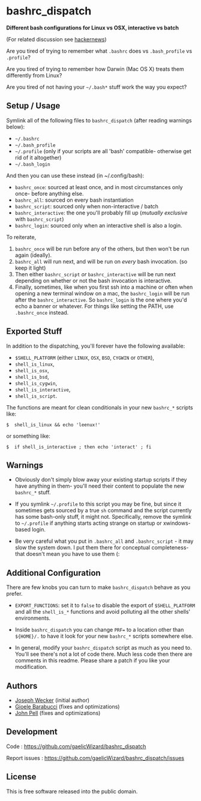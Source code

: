 bashrc\_dispatch
=================

**Different bash configurations for Linux vs OSX, interactive vs batch**

(For related discussion see [hackernews](http://news.ycombinator.com/item?id=4369485))

Are you tired of trying to remember what `.bashrc` does vs `.bash_profile`
vs `.profile`?

Are you tired of trying to remember how Darwin (Mac OS X) treats them
differently from Linux?

Are you tired of not having your `~/.bash*` stuff work the way you expect?


Setup / Usage
--------------

Symlink all of the following files to `bashrc_dispatch` (after reading warnings
below):

*  `~/.bashrc`
*  `~/.bash_profile`
*  `~/.profile`  (only if your scripts are all 'bash' compatible- otherwise get rid of it altogether)
*  `~/.bash_login`

And then you can use these instead (in ~/.config/bash):

*  `bashrc_once`: sourced at least once, and in most circumstances only once- before anything else.
*  `bashrc_all`: sourced on every bash instantiation
*  `bashrc_script`: sourced only when non-interactive / batch
*  `bashrc_interactive`: the one you'll probably fill up (*mutually exclusive* with `bashrc_script`)
*  `bashrc_login`: sourced only when an interactive shell is also a login.

To reiterate,

1. `bashrc_once` will be run before any of the others, but then won't be run
   again (ideally).
2. `bashrc_all` will run next, and will be run on _every_ bash invocation.
   (so keep it light)
2. Then either `bashrc_script` *or* `bashrc_interactive` will be run
   next depending on whether or not the bash invocation is interactive.
3. Finally, sometimes, like when you first ssh into a machine or often when
   opening a new terminal window on a mac, the `bashrc_login` will be run
   after the `bashrc_interactive`. So `bashrc_login` is the one where
   you'd echo a banner or whatever. For things like setting the PATH, use
   `.bashrc_once` instead.


Exported Stuff
--------------

In addition to the dispatching, you'll forever have the following available:

* `$SHELL_PLATFORM` (either `LINUX`, `OSX`, `BSD`, `CYGWIN` or `OTHER`),
* `shell_is_linux`,
* `shell_is_osx`,
* `shell_is_bsd`,
* `shell_is_cygwin`,
* `shell_is_interactive`,
* `shell_is_script`.

The functions are meant for clean conditionals in your new `bashrc_*`
scripts like:

    $  shell_is_linux && echo 'leenux!'

or something like:

    $  if shell_is_interactive ; then echo 'interact' ; fi

Warnings
---------

* Obviously don't simply blow away your existing startup scripts if they have
  anything in them- you'll need their content to populate the new `bashrc_*`
  stuff.

* If you symlink `~/.profile` to this script you may be fine, but since it
  sometimes gets sourced by a true `sh` command and the script currently has
  some bash-only stuff, it might not. Specifically, remove the symlink to
  `~/.profile` if anything starts acting strange on startup or xwindows-based
  login.

* Be very careful what you put in `.bashrc_all` and `.bashrc_script` - it may
  slow the system down. I put them there for conceptual completeness- that
  doesn't mean you have to use them (:

Additional Configuration
-------------------------

There are few knobs you can turn to make `bashrc_dispatch` behave as you prefer.

* `EXPORT_FUNCTIONS`: set it to `false` to disable the export of
  `$SHELL_PLATFORM` and all the `shell_is_*` functions and avoid polluting all
   the other shells' environments.

* Inside `bashrc_dispatch` you can change `PRF=` to a location other than
  `${HOME}/.` to have it look for your new `bashrc_*` scripts somewhere else.

* In general, modify your `bashrc_dispatch` script as much as you need to.
  You'll see there's not a lot of code there. Much less code then there are
  comments in this readme. Please share a patch if you like your modification.

Authors
-------

* [Joseph Wecker](https://github.com/josephwecker) (initial author)
* [Gioele Barabucci](https://svario.it/gioele) (fixes and optimizations)
* [John Pell](https://github.com/gaelicWizard) (fixes and optimizations)


Development
-----------

Code
: <https://github.com/gaelicWizard/bashrc_dispatch>

Report issues
: <https://github.com/gaelicWizard/bashrc_dispatch/issues>


License
-------

This is free software released into the public domain.
